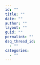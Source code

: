 ```yaml
---
id: ""
title: ""
date: ""
author: ""
layout: ""
guid: ""
permalink: ""
dsq_thread_id:
  - ""
categories:
  - ""
---
```

